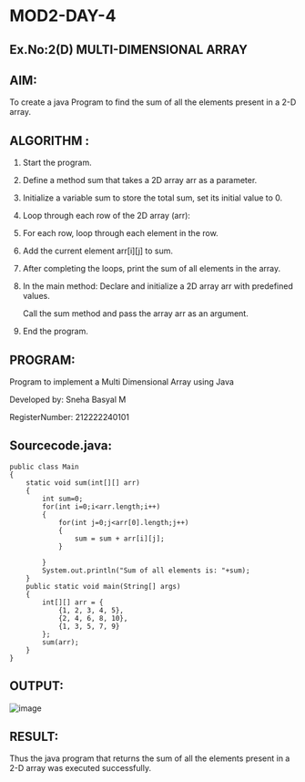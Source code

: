 # MOD2-DAY-4

## Ex.No:2(D) MULTI-DIMENSIONAL ARRAY

## AIM:
To create a java Program to find the sum of all the elements present in a 2-D array.

## ALGORITHM :
1. Start the program.

2. Define a method sum that takes a 2D array arr as a parameter.

3. Initialize a variable sum to store the total sum, set its initial value to 0.

4. Loop through each row of the 2D array (arr):

5. For each row, loop through each element in the row.

6. Add the current element arr[i][j] to sum.

7. After completing the loops, print the sum of all elements in the array.

8. In the main method:
   Declare and initialize a 2D array arr with predefined values.

   Call the sum method and pass the array arr as an argument.

9. End the program.

## PROGRAM:

Program to implement a Multi Dimensional Array using Java

Developed by: Sneha Basyal M

RegisterNumber: 212222240101

## Sourcecode.java:
```
public class Main
{
    static void sum(int[][] arr)
    {
        int sum=0;
        for(int i=0;i<arr.length;i++)
        {
            for(int j=0;j<arr[0].length;j++)
            {
                sum = sum + arr[i][j];
            }
            
        }
        System.out.println("Sum of all elements is: "+sum);
    }
    public static void main(String[] args)
    {
        int[][] arr = {
            {1, 2, 3, 4, 5},
            {2, 4, 6, 8, 10},
            {1, 3, 5, 7, 9}
        };
        sum(arr);
    }
}
```
## OUTPUT:
![image](https://github.com/user-attachments/assets/26da3b39-7e5e-4872-aabf-63d9e54fb32d)

## RESULT:
Thus the java program that returns the sum of all the elements present in a 2-D array was executed successfully.

